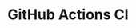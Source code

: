 # GitHub Actions CI

















































































































































































































































































































































































































































































































































































































































































































































































































































































































































































































































































































































































































































































































































































































































































































































































































































































































